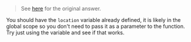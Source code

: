 
> See [here](https://stackoverflow.com/a/72393968/6456163) for the original answer.

You should have the `location` variable already defined, it is likely in the global scope so you don't need to pass it as a parameter to the function. Try just using the variable and see if that works.
